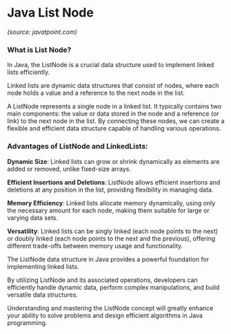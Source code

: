 # Java List Node

*(source: javatpoint.com)*

### What is List Node?
In Java, the ListNode is a crucial data structure used to implement linked lists efficiently.

Linked lists are dynamic data structures that consist of nodes, where each node holds a value and a reference to the next node in the list.

A ListNode represents a single node in a linked list. It typically contains two main components: the value or data stored in the node and a reference (or link) to the next node in the list. By connecting these nodes, we can create a flexible and efficient data structure capable of handling various operations.

### Advantages of ListNode and LinkedLists:
**Dynamic Size**: Linked lists can grow or shrink dynamically as elements are added or removed, unlike fixed-size arrays.

**Efficient Insertions and Deletions**: ListNode allows efficient insertions and deletions at any position in the list, providing flexibility in managing data.

**Memory Efficiency**: Linked lists allocate memory dynamically, using only the necessary amount for each node, making them suitable for large or varying data sets.

**Versatility**: Linked lists can be singly linked (each node points to the next) or doubly linked (each node points to the next and the previous), offering different trade-offs between memory usage and functionality.

The ListNode data structure in Java provides a powerful foundation for implementing linked lists.

By utilizing ListNode and its associated operations, developers can efficiently handle dynamic data, perform complex manipulations, and build versatile data structures.

Understanding and mastering the ListNode concept will greatly enhance your ability to solve problems and design efficient algorithms in Java programming.
